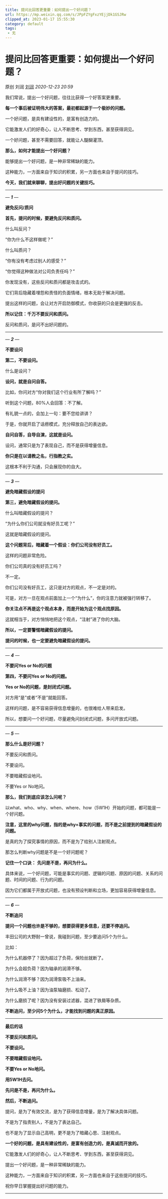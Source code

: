 ```yaml
---
title: 提问比回答更重要：如何提出一个好问题？
url: https://mp.weixin.qq.com/s/JPpFZYgFxzYEjjDk1GSJRw
clipped_at: 2023-01-17 15:55:30
category: default
tags: 
 - 无
---
```


# 提问比回答更重要：如何提出一个好问题？

原创 刘润 [刘润](javascript:) _2020-12-23 20:59_

我们常说，提出一个好问题，往往比获得一个好答案更重要。

**每一个事后被证明伟大的答案，最初都起源于一个极妙的问题。**

一个好问题，是具有建设性的，是富有创造力的。

它能激发人们的好奇心，让人不断思考、学到东西，甚至获得洞见。

一个好问题，甚至不需要回答，就能让人醍醐灌顶。

**那么，如何才能提出一个好问题？**

能够提出一个好问题，是一种非常稀缺的能力。

这种能力，一方面来自于知识的积累，另一方面也来自于提问的技巧。

**今天，我们就来聊聊，提出好问题的关键技巧。**

  

* * *

  

  

_—_ _****1****_ _—_

**避免反问/质问**

  

**首先，提问的时候，要避免反问和质问。**

什么叫反问？

“你为什么不这样做呢？”

什么叫质问？

“你有没有考虑过别人的感受？”

“你觉得这种做法对公司负责任吗？”

你发现没有，这些反问和质问都是攻击式的。

它们背后隐藏着埋怨和责怪的负面情绪，根本无助于解决问题。

提出这样的问题，会让对方开启防御模式，你收获的只会是更强的反击。

**所以记住：千万不要反问和质问。**

反问和质问，是问不出好问题的。

  

* * *

  

  

_—_ _****2****_ _—_

**不要设问**

  

**第二，不要设问。**

什么是设问？

**设问，就是自问自答。**

比如，你问对方“你对我们这个行业有所了解吗？”

听到这个问题，80%人会回答：不了解。

有礼貌一点的，会加上一句：要不您给讲讲？

于是，你就开启了话痨模式，充分释放自己的表达欲。

**自问自答，自导自演，这就是设问。**

设问，通常只是为了表现自己，而不是获得增量信息。

**你只是在以请教之名，行指教之实。**

这根本不利于沟通，只会展现你的自大。

  

* * *

  

  

_—_ _****3****_ _—_

**避免暗藏假设的提问**

  

**第三，避免暗藏假设的提问。**

什么叫暗藏假设的提问？

“为什么你们公司就没有好员工呢？”

这就是暗藏假设的提问。

**这个问题背后，暗藏着一个假设：你们公司没有好员工。**

这样的问题非常危险。

你们公司真的没有好员工吗？

不一定。

你们公司没有好员工，这只是对方的观点，不一定是对的。

可是，对方一旦在观点前面加上一个“为什么”，你的注意力就被强行转移了。

**你关注点不再是这个观点本身，而是开始为这个观点找原因。**

这就相当于，对方悄悄地把这个观点，“注射”进了你的大脑。

**所以，一定要警惕暗藏假设的提问。**

**提问的时候，也一定要避免暗藏假设的提问。**

  

* * *

  

  

_—_ _****4****_ _—_

**不要问Yes or No的问题**

  

**第四，不要问Yes or No的问题。** 

**Yes or No的问题，是封闭式问题。** 

对方用“是”或者“不是”就能回答。 

这样的问题，是不容易获得信息增量的，也很难给人带来启发。 

所以，想要问一个好问题，尽量避免问封闭式问题，多问开放式问题。

  

* * *

  

  

_—_ _****5****_ _—_

**那么什么是好问题？**

  

不要反问和质问。 

不要设问。 

不要暗藏假设地问。 

不要Yes or No地问。 

**那么，我们到底应该怎么问呢？** 

以what、who、why、when、where、how（5W1H）开始的问题，都可能是一个好问题。 

**注意，这里的why问题，指的是why+事实的问题，而不是之前提到的暗藏假设的问题。** 

是真的为了探究事情的原因，而不是为了给别人注射观点。 

那怎么判断why问题是不是一个好问题呢？ 

**记住一个口诀：** **先问是不是，再问为什么。** 

具体来说，一个好问题，可能是事实的问题、逻辑的问题、原因的问题、关系的问题、时间的问题、行为的问题。 

因为它们都属于开放式问题，也没有预设判断和立场，更加容易获得增量信息。  

  

* * *

  

  

_—_ _****6****_ _—_

**不断追问**

  

**提问一个问题也许是不够的，想要获得更多信息，还要不停追问。**

丰田公司的大野耐一曾说，我碰到问题，至少要追问5个为什么。

比如：

为什么机器停了？因为超过了负荷，保险丝就断了。

为什么会超负荷？因为轴承的润滑不够。

为什么润滑不够？因为润滑泵吸不上油来。

为什么吸不上油？因为油泵轴磨损、松动了。

为什么磨损了呢？因为没有安装过滤器，混进了铁屑等杂质。

**不断追问，至少问5个为什么，才能找到问题的真正原因。**

  

* * *

  

**最后的话**  

  

**不要反问和质问。**

**不要设问。**

**不要暗藏假设地问。**

**不要Yes or No地问。**

**用5W1H去问。**

**先问是不是，再问为什么。**

**然后，不断追问。**

提问，是为了有效交流，是为了获得信息增量，是为了解决具体问题。

不是为了指责别人，不是为了表达自己。

也不是为了显示自己高明，更不是为了暗藏心思、注射观点。

**一个好的问题，是具有建设性的，是富有创造力的，是真诚而开放的。**

它能激发人们的好奇心，让人不断思考、学到东西，甚至获得洞见。

提出一个好问题，是一种非常稀缺的能力。

这种能力，一方面来自于知识的积累，另一方面也来自于这些提问的技巧。

祝你早日掌握提出好问题的能力。

* * *